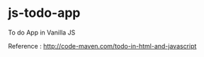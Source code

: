 # js-todo-app
To do App in Vanilla JS

Reference : http://code-maven.com/todo-in-html-and-javascript
